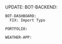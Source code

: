UPDATE:
    BOT-BACKEND:

    BOT-DASHBOARD:
      FIX: Import Typo

    PORTFOLIO:

    WEATHER-APP:
